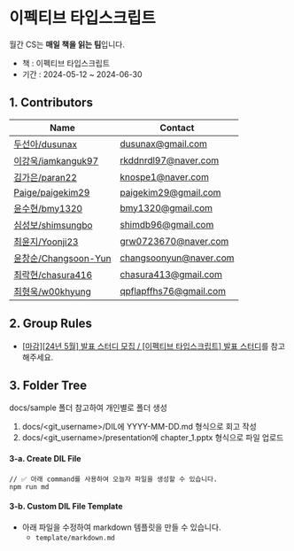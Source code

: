 # 이펙티브 타입스크립트

월간 CS는 **매일 책을 읽는 팀**입니다.

- 책 : 이펙티브 타입스크립트
- 기간 : 2024-05-12 ~ 2024-06-30

## 1. Contributors

| Name                                          | Contact           |
| --------------------------------------------- | ----------------- |
| [두선아/dusunax](https://github.com/dusunax)         | dusunax@gmail.com      |
| [이강욱/iamkanguk97](https://github.com/iamkanguk97) | rkddnrdl97@naver.com   |
| [김가은/paran22](https://github.com/paran22)         | knospe1@naver.com      |
| [Paige/paigekim29](https://github.com/paigekim29)    | paigekim29@gmail.com   |
| [윤수현/bmy1320](https://github.com/soohyun-dev)     | bmy1320@gmail.com      |
| [심성보/shimsungbo](https://github.com/Shim-sim)     | shimdb96@gmail.com     |
| [최윤지/Yoonji23](https://github.com/Yoonji23)       | grw0723670@naver.com   |
| [윤창순/Changsoon-Yun](github.com/Changsoon-Yun)           |  changsoonyun@naver.com |
| [최락현/chasura416](https://github.com/chasura416)   | chasura413@gmail.com   |
| [최형욱/w00khyung](https://github.com/w00khyung)     | qpflapffhs76@gmail.com |

## 2. Group Rules

- [[마감][24년 5월] 발표 스터디 모집 / [이펙티브 타입스크립트] 발표 스터디](https://inblog.ai/monthly-cs/16887)를 참고해주세요.

## 3. Folder Tree

docs/sample 폴더 참고하여 개인별로 폴더 생성

1. docs/<git_username\>/DIL에 YYYY-MM-DD.md 형식으로 회고 작성
2. docs/<git_username\>/presentation에 chapter_1.pptx 형식으로 파일 업로드

#### 3-a. Create DIL File

```tsx
// ✅ 아래 command를 사용하여 오늘자 파일을 생성할 수 있습니다.
npm run md
```

#### 3-b. Custom DIL File Template
- 아래 파일을 수정하여 markdown 템플릿을 만들 수 있습니다.
  - `template/markdown.md`
